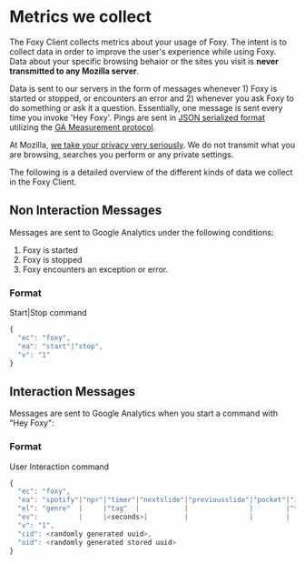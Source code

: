 # Metrics we collect
The Foxy Client collects metrics about your usage of Foxy.  The intent is to collect data in order to improve the user's experience while using Foxy.  Data about your specific browsing behaior or the sites you visit is **never transmitted to any Mozilla server**.  

Data is sent to our servers in the form of messages whenever 1) Foxy is started or stopped, or encounters an error and 2) whenever you ask Foxy to do something or ask it a question.  Essentially, one message is sent every time you invoke 'Hey Foxy'.  Pings are sent in [JSON serialized format](http://www.json.org/) utilizing the [GA Measurement protocol](https://developers.google.com/analytics/devguides/collection/protocol/v1/).

At Mozilla, [we take your privacy very seriously](https://www.mozilla.org/privacy/).  We do not transmit what you are browsing, searches you perform or any private settings.  

The following is a detailed overview of the different kinds of data we collect in the Foxy Client.

## Non Interaction Messages
Messages are sent to Google Analytics under the following conditions:
1) Foxy is started
2) Foxy is stopped
3) Foxy encounters an exception or error.

### Format
Start|Stop command
```js
{
  "ec": "foxy",
  "ea": "start"|"stop",
  "v": "1"
}
```

## Interaction Messages
Messages are sent to Google Analytics when you start a command with "Hey Foxy":

### Format
User Interaction command
```js
{
  "ec": "foxy",
  "ea": "spotify"|"npr"|"timer"|"nextslide"|"previousslide"|"pocket"|"iot"|"weather"|"feedback",
  "el": "genre"  |     |"tag"  |           |               |        |"tag"|"city"   |"feedback",
  "ev":          |     |<seconds>|         |               |        |     |         |  
  "v": "1",
  "cid": <randomly generated uuid>,
  "uid": <randomly generated stored uuid>
}
```
